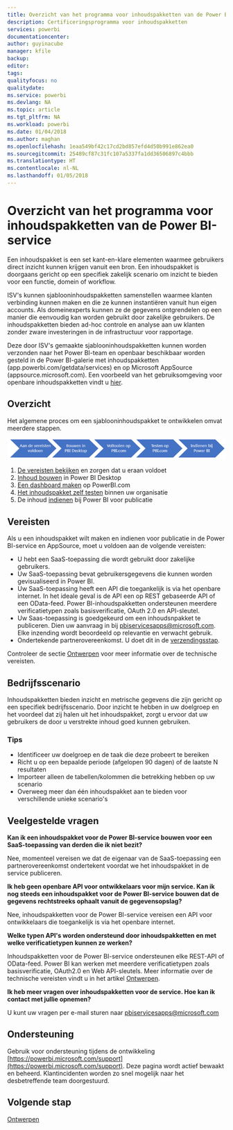 ```yaml
---
title: Overzicht van het programma voor inhoudspakketten van de Power BI-service
description: Certificeringsprogramma voor inhoudspakketten
services: powerbi
documentationcenter: 
author: guyinacube
manager: kfile
backup: 
editor: 
tags: 
qualityfocus: no
qualitydate: 
ms.service: powerbi
ms.devlang: NA
ms.topic: article
ms.tgt_pltfrm: NA
ms.workload: powerbi
ms.date: 01/04/2018
ms.author: maghan
ms.openlocfilehash: 1eaa549bf42c17cd2bd857efd4d50b991e862ea0
ms.sourcegitcommit: 25489cf87c31fc107a5337fa1dd36506897c4bbb
ms.translationtype: HT
ms.contentlocale: nl-NL
ms.lasthandoff: 01/05/2018
---
```

# <a name="overview-of-the-power-bi-service-content-pack-program"></a>Overzicht van het programma voor inhoudspakketten van de Power BI-service
Een inhoudspakket is een set kant-en-klare elementen waarmee gebruikers direct inzicht kunnen krijgen vanuit een bron. Een inhoudspakket is doorgaans gericht op een specifiek zakelijk scenario om inzicht te bieden voor een functie, domein of workflow.

ISV's kunnen sjablooninhoudspakketten samenstellen waarmee klanten verbinding kunnen maken en die ze kunnen instantiëren vanuit hun eigen accounts. Als domeinexperts kunnen ze de gegevens ontgrendelen op een manier die eenvoudig kan worden gebruikt door zakelijke gebruikers. De inhoudspakketten bieden ad-hoc controle en analyse aan uw klanten zonder zware investeringen in de infrastructuur voor rapportage. 

Deze door ISV's gemaakte sjablooninhoudspakketten kunnen worden verzonden naar het Power BI-team en openbaar beschikbaar worden gesteld in de Power BI-galerie met inhoudspakketten (app.powerbi.com/getdata/services) en op Microsoft AppSource (appsource.microsoft.com). Een voorbeeld van het gebruiksomgeving voor openbare inhoudspakketten vindt u [hier](template-content-pack-experience.md).

## <a name="overview"></a>Overzicht
Het algemene proces om een sjablooninhoudspakket te ontwikkelen omvat meerdere stappen.

 ![Proces](media/service-content-pack-overview/developer-content-pack-overview.png)

1. [De vereisten bekijken](#requirements) en zorgen dat u eraan voldoet
2. [Inhoud bouwen](template-content-pack-authoring.md#queries) in Power BI Desktop
3. [Een dashboard maken](template-content-pack-authoring.md#dashboard) op PowerBI.com
4. [Het inhoudspakket zelf testen](template-content-pack-testing.md) binnen uw organisatie
5. De inhoud [indienen](template-content-pack-testing.md#submission) bij Power BI voor publicatie

<a name="requirements"></a>

## <a name="requirements"></a>Vereisten
Als u een inhoudspakket wilt maken en indienen voor publicatie in de Power BI-service en AppSource, moet u voldoen aan de volgende vereisten:

* U hebt een SaaS-toepassing die wordt gebruikt door zakelijke gebruikers.
* Uw SaaS-toepassing bevat gebruikersgegevens die kunnen worden gevisualiseerd in Power BI.
* Uw SaaS-toepassing heeft een API die toegankelijk is via het openbare internet. In het ideale geval is de API een op REST gebaseerde API of een OData-feed. Power BI-inhoudspakketten ondersteunen meerdere verificatietypen zoals basisverificatie, OAuth 2.0 en API-sleutel. 
* Uw Saas-toepassing is goedgekeurd om een inhoudsnpakket te publiceren. Dien uw aanvraag in bij pbiservicesapps@microsoft.com. Elke inzending wordt beoordeeld op relevantie en verwacht gebruik. 
* Ondertekende partnerovereenkomst. U doet dit in de [verzendingsstap](template-content-pack-testing.md#submission).

Controleer de sectie [Ontwerpen](template-content-pack-authoring.md) voor meer informatie over de technische vereisten.

## <a name="business-scenario"></a>Bedrijfsscenario
Inhoudspakketten bieden inzicht en metrische gegevens die zijn gericht op een specifiek bedrijfsscenario. Door inzicht te hebben in uw doelgroep en het voordeel dat zij halen uit het inhoudspakket, zorgt u ervoor dat uw gebruikers de door u verstrekte inhoud goed kunnen gebruiken.

### <a name="tips"></a>Tips
* Identificeer uw doelgroep en de taak die deze probeert te bereiken  
* Richt u op een bepaalde periode (afgelopen 90 dagen) of de laatste N resultaten  
* Importeer alleen de tabellen/kolommen die betrekking hebben op uw scenario  
* Overweeg meer dan één inhoudspakket aan te bieden voor verschillende unieke scenario's  

## <a name="frequently-asked-questions"></a>Veelgestelde vragen
**Kan ik een inhoudspakket voor de Power BI-service bouwen voor een SaaS-toepassing van derden die ik niet bezit?**

Nee, momenteel vereisen we dat de eigenaar van de SaaS-toepassing een partnerovereenkomst ondertekent voordat we het inhoudspakket in de service publiceren.

**Ik heb geen openbare API voor ontwikkelaars voor mijn service. Kan ik nog steeds een inhoudspakket voor de Power BI-service bouwen dat de gegevens rechtstreeks ophaalt vanuit de gegevensopslag?**

Nee, inhoudspakketten voor de Power BI-service vereisen een API voor ontwikkelaars die toegankelijk is via het openbare internet.

**Welke typen API's worden ondersteund door inhoudspakketten en met welke verificatietypen kunnen ze werken?**

Inhoudspakketten voor de Power BI-service ondersteunen elke REST-API of OData-feed. Power BI kan werken met meerdere verificatietypen zoals basisverificatie, OAuth2.0 en Web API-sleutels. Meer informatie over de technische vereisten vindt u in het artikel [Ontwerpen](template-content-pack-authoring.md#dashboard).

**Ik heb meer vragen over inhoudspakketten voor de service. Hoe kan ik contact met jullie opnemen?**

U kunt uw vragen per e-mail sturen naar pbiservicesapps@microsoft.com

## <a name="support"></a>Ondersteuning
Gebruik voor ondersteuning tijdens de ontwikkeling [https://powerbi.microsoft.com/support](https://powerbi.microsoft.com/support). Deze pagina wordt actief bewaakt en beheerd. Klantincidenten worden zo snel mogelijk naar het desbetreffende team doorgestuurd.

## <a name="next-step"></a>Volgende stap
[Ontwerpen](template-content-pack-authoring.md)

